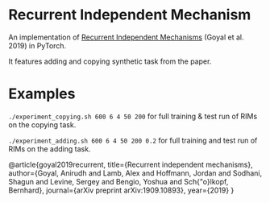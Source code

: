 # Recurrent Independent Mechanism
An implementation of [Recurrent Independent Mechanisms](https://arxiv.org/abs/1909.10893) (Goyal et al. 2019) in PyTorch.


It features adding and copying synthetic task from the paper.


# Examples
`./experiment_copying.sh 600 6 4 50 200` for full training & test run of RIMs on the copying task.

`./experiment_adding.sh 600 6 4 50 200 0.2` for full training and test run of RIMs on the adding task. 

@article{goyal2019recurrent,
  title={Recurrent independent mechanisms},
  author={Goyal, Anirudh and Lamb, Alex and Hoffmann, Jordan and Sodhani, Shagun and Levine, Sergey and Bengio, Yoshua and Sch{\"o}lkopf, Bernhard},
  journal={arXiv preprint arXiv:1909.10893},
  year={2019}
}

